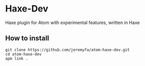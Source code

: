 # Haxe-Dev

Haxe plugin for Atom with experimental features, written in Haxe

## How to install

```
git clone https://github.com/jeremyfa/atom-haxe-dev.git
cd atom-haxe-dev
apm link .
```
